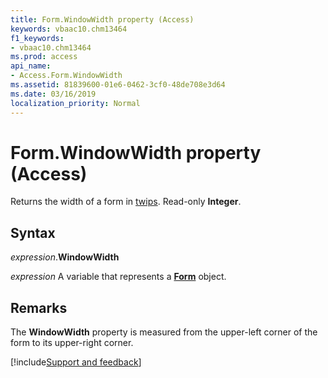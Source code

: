 ```yaml
---
title: Form.WindowWidth property (Access)
keywords: vbaac10.chm13464
f1_keywords:
- vbaac10.chm13464
ms.prod: access
api_name:
- Access.Form.WindowWidth
ms.assetid: 81839600-01e6-0462-3cf0-48de708e3d64
ms.date: 03/16/2019
localization_priority: Normal
---
```



# Form.WindowWidth property (Access)

Returns the width of a form in [twips](../language/glossary/vbe-glossary.md#twip). Read-only **Integer**.


## Syntax

_expression_.**WindowWidth**

_expression_ A variable that represents a **[Form](Access.Form.md)** object.


## Remarks

The **WindowWidth** property is measured from the upper-left corner of the form to its upper-right corner.




[!include[Support and feedback](~/includes/feedback-boilerplate.md)]